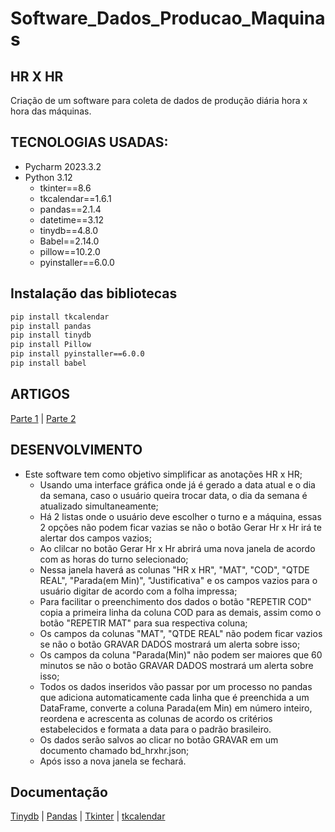 # Software_Dados_Producao_Maquinas

## HR X HR
Criação de um software para coleta de dados de produção diária hora x hora das máquinas.

## TECNOLOGIAS USADAS:
- Pycharm 2023.3.2
- Python 3.12
  - tkinter==8.6
  - tkcalendar==1.6.1
  - pandas==2.1.4
  - datetime==3.12
  - tinydb==4.8.0
  - Babel==2.14.0
  - pillow==10.2.0
  - pyinstaller==6.0.0
 
## Instalação das bibliotecas
```bash
pip install tkcalendar
pip install pandas
pip install tinydb
pip install Pillow
pip install pyinstaller==6.0.0
pip install babel
```
 
## ARTIGOS
[Parte 1](https://www.linkedin.com/pulse/fluxo-de-dados-da-interface-gr%2525C3%2525A1fica-at%2525C3%2525A9-visualiza%2525C3%2525A7%2525C3%2525A3o-yara-psehf%3FtrackingId=oxkh279SSeeQE88wBUmWZA%253D%253D/?trackingId=oxkh279SSeeQE88wBUmWZA%3D%3D) | 
[Parte 2]()

## DESENVOLVIMENTO
- Este software tem como objetivo simplificar as anotações HR x HR;
  - Usando uma interface gráfica onde já é gerado a data atual e o dia da semana, caso o usuário queira trocar data, o dia da semana é atualizado simultaneamente;
  - Há 2 listas onde o usuário deve escolher o turno e a máquina, essas 2 opções não podem ficar vazias se não o botão Gerar Hr x Hr irá te alertar dos campos vazios;
  - Ao clilcar no botão Gerar Hr x Hr abrirá uma nova janela de acordo com as horas do turno selecionado;
  - Nessa janela haverá as colunas "HR x HR", "MAT", "COD", "QTDE REAL", "Parada(em Min)", "Justificativa" e os campos vazios para o usuário digitar de acordo com a folha impressa;
  - Para facilitar o preenchimento dos dados o botão "REPETIR COD" copia a primeira linha da coluna COD para as demais, assim como o botão "REPETIR MAT" para sua respectiva coluna;
  - Os campos da colunas "MAT", "QTDE REAL" não podem ficar vazios se não o botão GRAVAR DADOS mostrará um alerta sobre isso;
  - Os campos da coluna "Parada(Min)" não podem ser maiores que 60 minutos se não o botão GRAVAR DADOS mostrará um alerta sobre isso;
  - Todos os dados inseridos vão passar por um processo no pandas que adiciona automaticamente cada linha que é preenchida a um DataFrame, converte a coluna Parada(em Min) em número inteiro, reordena e acrescenta as colunas de acordo os critérios estabelecidos e formata a data para o padrão brasileiro.
  - Os dados serão salvos ao clicar no botão GRAVAR em um documento chamado bd_hrxhr.json;
  - Após isso a nova janela se fechará.

## Documentação
[Tinydb](https://tinydb.readthedocs.io/en/latest/) | [Pandas](https://pandas.pydata.org/docs/) | [Tkinter](https://docs.python.org/pt-br/dev/library/tkinter.html) | [tkcalendar](https://tkcalendar.readthedocs.io/en/stable/index.html)

